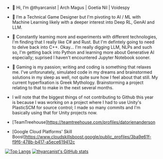 - 👋 Hi, I’m @thyarcanist | Arch Magus | Goetia Nil | Voidespy
- 👀 I’m a Technical Game Designer but I'm pivoting to AI / ML with Machine Learning likely with a deeper interest into Deep RL, GenAI and LLM.
- 🌱 Constantly learning more and experiments with different technologies, I'm finding that I really like C# and Rust. But I'm defintely going to need to delve back into C++. Okay... I'm really digging LLM, NLPs and such so, I'm getting back into Python and learning more about Generative AI especially; suprised I haven't encountered Jupyter Notebook sooner.
- 💞️ Gaming is my passion; writing and coding is something that relaxes me. I've unforunately, simulated code in my dreams and brainstormed solutions in my sleep as well, not quite sure how I feel about that still. My current hyperfixation is Greek Mythology. Brainstorming a project relating to that to make in the next several months.
- I will note that the biggest things of not contributing to Github this year is because I was working on a project where I had to use Unity's PlasticSCM for source control; I made so many commits and I'm basically using that for Unity projects now.


- [TeamTreehouse]https://teamtreehouse.com/profiles/datorienanderson
- [Google Cloud Platforms' Skill Boost]https://www.cloudskillsboost.google/public_profiles/3ba9e61f-f9f6-478b-b417-a5ece619412c


[![Top Langs](https://github-readme-stats.vercel.app/api/top-langs/?username=thyarcanist&langs_count=10&theme=midnight-purple&layout=compact)](https://github.com/voidespy/github-readme-stats) [![thyarcanist's GitHub stats](https://github-readme-stats.vercel.app/api?username=thyarcanist&count_private=true&show_icons=true&theme=midnight-purple)](https://github.com/thyarcanist/github-readme-stats)

<!---
thyarcanist/thyarcanist is a ✨ special ✨ repository because its `README.md` (this file) appears on your GitHub profile.
You can click the Preview link to take a look at your changes..
--->

